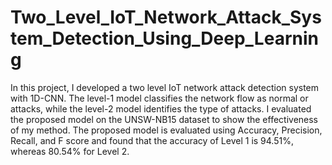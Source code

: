 # Two_Level_IoT_Network_Attack_System_Detection_Using_Deep_Learning
In this project, I developed a two level IoT network attack detection system with 1D-CNN. The level-1 model classifies the network flow as normal or attacks, while the level-2 model identifies the type of attacks. I evaluated the proposed model on the UNSW-NB15 dataset to show the effectiveness of my method. The proposed model is evaluated using Accuracy, Precision, Recall, and F score and found that the accuracy of Level 1 is 94.51%, whereas 80.54% for Level 2.
